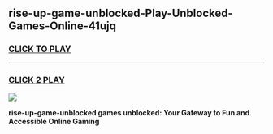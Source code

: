 
## rise-up-game-unblocked-Play-Unblocked-Games-Online-41ujq
<h3>
<a href="https://premium76.site?title=rise-up-game-unblocked&ref=24A">CLICK TO PLAY</a></h3>
<hr>

<h3>
<a href="https://premium76.site?title=rise-up-game-unblocked&ref=24A">CLICK 2 PLAY</a>
  
</h3>

<a href="https://premium76.site?title=rise-up-game-unblocked&ref=24A"><img src="https://clearcache.store/games.png"></a>


**rise-up-game-unblocked games unblocked: Your Gateway to Fun and Accessible Online Gaming**
